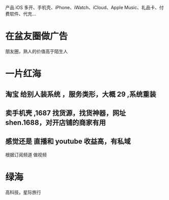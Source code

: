 
产品 iOS 多开、手机壳、iPhone、iWatch、iCloud、Apple Music、礼品卡、付费软件、代充…


# 在盆友圈做广告 

朋友圈，熟人的价值高于陌生人

# 一片红海
## 淘宝 给别人装系统 ，服务类形，大概 29 ,系统重装
## 卖手机壳 ,1687 找货源，找货神器，网址 shen.1688，对开店铺的商家有用

## 感觉还是 直播和 youtube 收益高，有私域
根据订阅频道 做视频

# 绿海

高科技，星际旅行